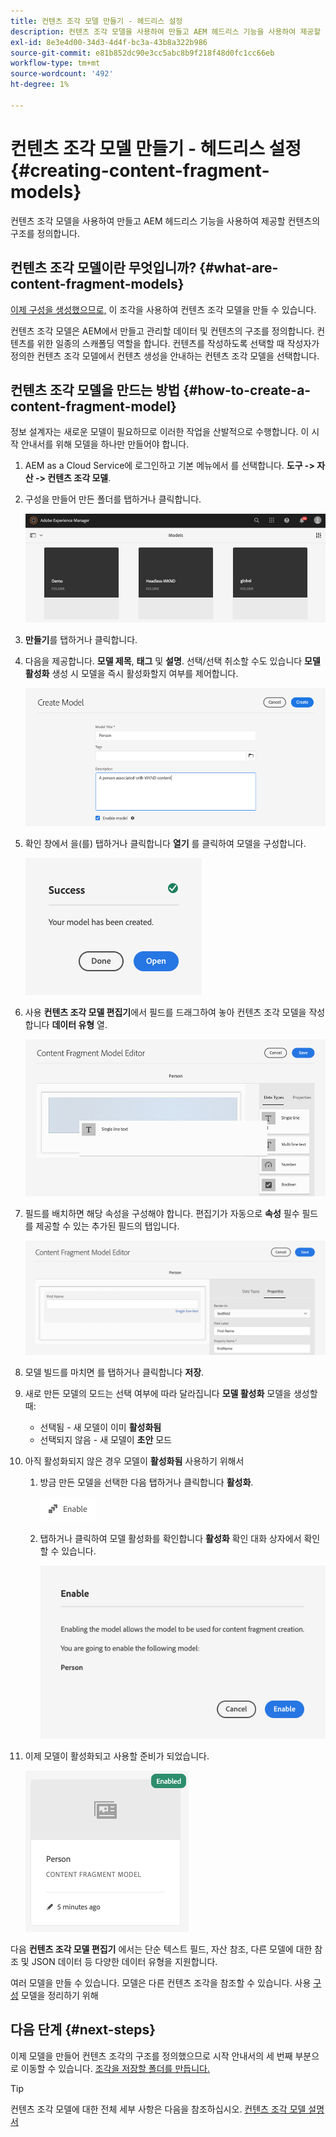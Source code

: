 ```yaml
---
title: 컨텐츠 조각 모델 만들기 - 헤드리스 설정
description: 컨텐츠 조각 모델을 사용하여 만들고 AEM 헤드리스 기능을 사용하여 제공할 컨텐츠의 구조를 정의합니다.
exl-id: 8e3e4d00-34d3-4d4f-bc3a-43b8a322b986
source-git-commit: e81b852dc90e3cc5abc8b9f218f48d0fc1cc66eb
workflow-type: tm+mt
source-wordcount: '492'
ht-degree: 1%

---
```


# 컨텐츠 조각 모델 만들기 - 헤드리스 설정 {#creating-content-fragment-models}

컨텐츠 조각 모델을 사용하여 만들고 AEM 헤드리스 기능을 사용하여 제공할 컨텐츠의 구조를 정의합니다.

## 컨텐츠 조각 모델이란 무엇입니까? {#what-are-content-fragment-models}

[이제 구성을 생성했으므로,](create-configuration.md) 이 조각을 사용하여 컨텐츠 조각 모델을 만들 수 있습니다.

컨텐츠 조각 모델은 AEM에서 만들고 관리할 데이터 및 컨텐츠의 구조를 정의합니다. 컨텐츠를 위한 일종의 스캐폴딩 역할을 합니다. 컨텐츠를 작성하도록 선택할 때 작성자가 정의한 컨텐츠 조각 모델에서 컨텐츠 생성을 안내하는 컨텐츠 조각 모델을 선택합니다.

## 컨텐츠 조각 모델을 만드는 방법 {#how-to-create-a-content-fragment-model}

정보 설계자는 새로운 모델이 필요하므로 이러한 작업을 산발적으로 수행합니다. 이 시작 안내서를 위해 모델을 하나만 만들어야 합니다.

1. AEM as a Cloud Service에 로그인하고 기본 메뉴에서 를 선택합니다. **도구 -> 자산 -> 컨텐츠 조각 모델**.
1. 구성을 만들어 만든 폴더를 탭하거나 클릭합니다.

   ![모델 폴더](../assets/models-folder.png)
1. **만들기**&#x200B;를 탭하거나 클릭합니다.
1. 다음을 제공합니다. **모델 제목**, **태그** 및 **설명**. 선택/선택 취소할 수도 있습니다 **모델 활성화** 생성 시 모델을 즉시 활성화할지 여부를 제어합니다.

   ![모델 만들기](../assets/models-create.png)
1. 확인 창에서 을(를) 탭하거나 클릭합니다 **열기** 를 클릭하여 모델을 구성합니다.

   ![확인 창](../assets/models-confirmation.png)
1. 사용 **컨텐츠 조각 모델 편집기**&#x200B;에서 필드를 드래그하여 놓아 컨텐츠 조각 모델을 작성합니다 **데이터 유형** 열.

   ![필드를 드래그하여 놓습니다](../assets/models-drag-and-drop.png)

1. 필드를 배치하면 해당 속성을 구성해야 합니다. 편집기가 자동으로 **속성** 필수 필드를 제공할 수 있는 추가된 필드의 탭입니다.

   ![속성 구성](../assets/models-configure-properties.png)

1. 모델 빌드를 마치면 를 탭하거나 클릭합니다 **저장**.

1. 새로 만든 모델의 모드는 선택 여부에 따라 달라집니다 **모델 활성화** 모델을 생성할 때:
   * 선택됨 - 새 모델이 이미 **활성화됨**
   * 선택되지 않음 - 새 모델이 **초안** 모드

1. 아직 활성화되지 않은 경우 모델이 **활성화됨** 사용하기 위해서
   1. 방금 만든 모델을 선택한 다음 탭하거나 클릭합니다 **활성화**.

      ![모델 활성화](../assets/models-enable.png)
   1. 탭하거나 클릭하여 모델 활성화를 확인합니다 **활성화** 확인 대화 상자에서 확인할 수 있습니다.

      ![확인 대화 상자 활성화](../assets/models-enabling.png)
1. 이제 모델이 활성화되고 사용할 준비가 되었습니다.

   ![모델 사용](../assets/models-enabled.png)

다음 **컨텐츠 조각 모델 편집기** 에서는 단순 텍스트 필드, 자산 참조, 다른 모델에 대한 참조 및 JSON 데이터 등 다양한 데이터 유형을 지원합니다.

여러 모델을 만들 수 있습니다. 모델은 다른 컨텐츠 조각을 참조할 수 있습니다. 사용 [구성](create-configuration.md) 모델을 정리하기 위해

## 다음 단계 {#next-steps}

이제 모델을 만들어 컨텐츠 조각의 구조를 정의했으므로 시작 안내서의 세 번째 부분으로 이동할 수 있습니다. [조각을 저장할 폴더를 만듭니다.](create-assets-folder.md)

>[!TIP]
>
>컨텐츠 조각 모델에 대한 전체 세부 사항은 다음을 참조하십시오. [컨텐츠 조각 모델 설명서](/help/assets/content-fragments/content-fragments-models.md)
